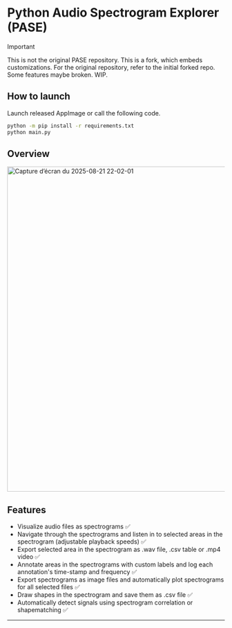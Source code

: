 # Python Audio Spectrogram Explorer (PASE)


> [!IMPORTANT]  
> This is not the original PASE repository. This is a fork, which embeds customizations. For the original repository, refer to the initial forked repo. Some features maybe broken. WIP.

## How to launch
Launch released AppImage or call the following code.
```bash
python -m pip install -r requirements.txt
python main.py
```
## Overview 
<img width="1284" height="752" alt="Capture d’écran du 2025-08-21 22-02-01" src="https://github.com/user-attachments/assets/c8987f55-6621-47df-bf24-17b9e38b6e31" />

## Features
- Visualize audio files as spectrograms ✅
- Navigate through the spectrograms and listen in to selected areas in the spectrogram (adjustable playback speeds) ✅
- Export selected area in the spectrogram as .wav file, .csv table or .mp4 video ✅
- Annotate areas in the spectrograms with custom labels and log each annotation's time-stamp and frequency ✅
- Export spectrograms as image files and automatically plot spectrograms for all selected files ✅
- Draw shapes in the spectrogram and save them as .csv file ✅
- Automatically detect signals using spectrogram correlation or shapematching ✅

---
